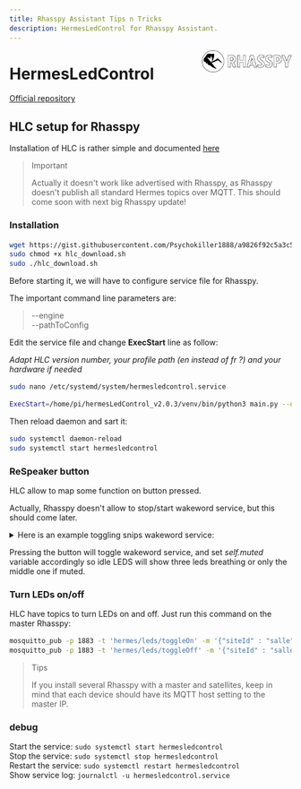 ```yaml
---
title: Rhasspy Assistant Tips n Tricks
description: HermesLedControl for Rhasspy Assistant.
---
```


<img align="right" src="../images/rhasspyLogoLong.png" width="160" style="top: 15px">

# HermesLedControl

[Official repository](https://github.com/project-alice-assistant/HermesLedControl)

## HLC setup for Rhasspy

Installation of HLC is rather simple and documented [here](https://github.com/project-alice-assistant/HermesLedControl/wiki/Installation-&-update)

> Important
>
> Actually it doesn't work like advertised with Rhasspy, as Rhasspy doesn't publish all standard Hermes topics over MQTT. This should come soon with next big Rhasspy update!

### Installation

```bash
wget https://gist.githubusercontent.com/Psychokiller1888/a9826f92c5a3c5d03f34d182fda1ce4c/raw/cbb53252dd55dc4e9f5f6064a493f0981cf133fb/hlc_download.sh
sudo chmod +x hlc_download.sh
sudo ./hlc_download.sh
```

Before starting it, we will have to configure service file for Rhasspy.

The important command line parameters are:
> --engine<br />
> --pathToConfig

Edit the service file and change **ExecStart** line as follow:

*Adapt HLC version number, your profile path (en instead of fr ?) and your hardware if needed*


```bash
sudo nano /etc/systemd/system/hermesledcontrol.service
```

```bash
ExecStart=/home/pi/hermesLedControl_v2.0.3/venv/bin/python3 main.py --engine=rhasspy --pathToConfig=/home/pi/.config/rhasspy/profiles/fr/profile.json --hardware=respeaker2 --pattern=kiboost
```
Then reload daemon and sart it:

```bash
sudo systemctl daemon-reload
sudo systemctl start hermesledcontrol
```

### ReSpeaker button

HLC allow to map some function on button pressed.

Actually, Rhasspy doesn't allow to stop/start wakeword service, but this should come later.

<details>
<summary>Here is an example toggling snips wakeword service:</summary>

```python
def idle(self, *args):
	self.off()
	self._animation.set()
	if self.muted:
		middleLed = int(self._numLeds/2)
		while self._animation.isSet():
			self.breathLeds(1.35, [0, 0, 75], [middleLed])
	else:
		while self._animation.isSet():
			self.breathLeds(1.35, [0, 0, 75])

def onButton1(self, *args):
	#mute hotword detection:
	self._animation.clear()
	self.off()
	if self.muted:
		self.muted = False
		call('sudo systemctl start snips-hotword.service', shell=True)
	else:
		self.muted = True
		call('sudo systemctl stop snips-hotword.service', shell=True)
	self._controller.idle()
```

</details>

Pressing the button will toggle wakeword service, and set *self.muted* variable accordingly so idle LEDS will show three leds breathing or only the middle one if muted.

### Turn LEDs on/off

HLC have topics to turn LEDs on and off. Just run this command on the master Rhasspy:

```bash
mosquitto_pub -p 1883 -t 'hermes/leds/toggleOn' -m '{"siteId" : "salle"}'
mosquitto_pub -p 1883 -t 'hermes/leds/toggleOff' -m '{"siteId" : "salle"}'
```

> Tips
>
> If you install several Rhasspy with a master and satellites, keep in mind that each device should have its MQTT host setting to the master IP.

### debug

Start the service: `sudo systemctl start hermesledcontrol`<br />
Stop the service: `sudo systemctl stop hermesledcontrol`<br />
Restart the service: `sudo systemctl restart hermesledcontrol`<br />
Show service log: `journalctl -u hermesledcontrol.service`<br />


